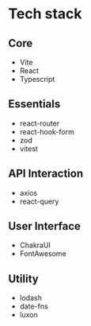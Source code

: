 # Tech stack

## Core

- Vite
- React
- Typescript

## Essentials

- react-router
- react-hook-form
- zod
- vitest

## API Interaction

- axios
- react-query

## User Interface

- ChakraUI
- FontAwesome

## Utility

- lodash
- date-fns
- luxon
